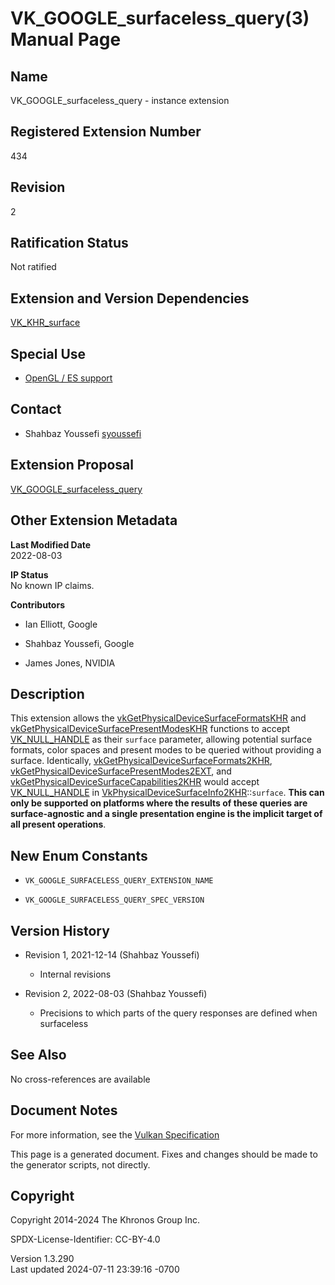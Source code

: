 # VK_GOOGLE_surfaceless_query(3) Manual Page

## Name

VK_GOOGLE_surfaceless_query - instance extension



## <a href="#_registered_extension_number" class="anchor"></a>Registered Extension Number

434

## <a href="#_revision" class="anchor"></a>Revision

2

## <a href="#_ratification_status" class="anchor"></a>Ratification Status

Not ratified

## <a href="#_extension_and_version_dependencies" class="anchor"></a>Extension and Version Dependencies

[VK_KHR_surface](https://registry.khronos.org/vulkan/specs/1.3-extensions/man/html/VK_KHR_surface.html)  

## <a href="#_special_use" class="anchor"></a>Special Use

- <a
  href="https://registry.khronos.org/vulkan/specs/1.3-extensions/html/vkspec.html#extendingvulkan-compatibility-specialuse"
  target="_blank" rel="noopener">OpenGL / ES support</a>

## <a href="#_contact" class="anchor"></a>Contact

- Shahbaz Youssefi <a
  href="https://github.com/KhronosGroup/Vulkan-Docs/issues/new?body=%5BVK_GOOGLE_surfaceless_query%5D%20@syoussefi%0A*Here%20describe%20the%20issue%20or%20question%20you%20have%20about%20the%20VK_GOOGLE_surfaceless_query%20extension*"
  target="_blank" rel="nofollow noopener"><em></em>syoussefi</a>

## <a href="#_extension_proposal" class="anchor"></a>Extension Proposal

[VK_GOOGLE_surfaceless_query](https://github.com/KhronosGroup/Vulkan-Docs/tree/main/proposals/VK_GOOGLE_surfaceless_query.adoc)

## <a href="#_other_extension_metadata" class="anchor"></a>Other Extension Metadata

**Last Modified Date**  
2022-08-03

**IP Status**  
No known IP claims.

**Contributors**  
- Ian Elliott, Google

- Shahbaz Youssefi, Google

- James Jones, NVIDIA

## <a href="#_description" class="anchor"></a>Description

This extension allows the
[vkGetPhysicalDeviceSurfaceFormatsKHR](https://registry.khronos.org/vulkan/specs/1.3-extensions/man/html/vkGetPhysicalDeviceSurfaceFormatsKHR.html)
and
[vkGetPhysicalDeviceSurfacePresentModesKHR](https://registry.khronos.org/vulkan/specs/1.3-extensions/man/html/vkGetPhysicalDeviceSurfacePresentModesKHR.html)
functions to accept [VK_NULL_HANDLE](https://registry.khronos.org/vulkan/specs/1.3-extensions/man/html/VK_NULL_HANDLE.html) as their
`surface` parameter, allowing potential surface formats, color spaces
and present modes to be queried without providing a surface.
Identically,
[vkGetPhysicalDeviceSurfaceFormats2KHR](https://registry.khronos.org/vulkan/specs/1.3-extensions/man/html/vkGetPhysicalDeviceSurfaceFormats2KHR.html),
[vkGetPhysicalDeviceSurfacePresentModes2EXT](https://registry.khronos.org/vulkan/specs/1.3-extensions/man/html/vkGetPhysicalDeviceSurfacePresentModes2EXT.html),
and
[vkGetPhysicalDeviceSurfaceCapabilities2KHR](https://registry.khronos.org/vulkan/specs/1.3-extensions/man/html/vkGetPhysicalDeviceSurfaceCapabilities2KHR.html)
would accept [VK_NULL_HANDLE](https://registry.khronos.org/vulkan/specs/1.3-extensions/man/html/VK_NULL_HANDLE.html) in
[VkPhysicalDeviceSurfaceInfo2KHR](https://registry.khronos.org/vulkan/specs/1.3-extensions/man/html/VkPhysicalDeviceSurfaceInfo2KHR.html)::`surface`.
**This can only be supported on platforms where the results of these
queries are surface-agnostic and a single presentation engine is the
implicit target of all present operations**.

## <a href="#_new_enum_constants" class="anchor"></a>New Enum Constants

- `VK_GOOGLE_SURFACELESS_QUERY_EXTENSION_NAME`

- `VK_GOOGLE_SURFACELESS_QUERY_SPEC_VERSION`

## <a href="#_version_history" class="anchor"></a>Version History

- Revision 1, 2021-12-14 (Shahbaz Youssefi)

  - Internal revisions

- Revision 2, 2022-08-03 (Shahbaz Youssefi)

  - Precisions to which parts of the query responses are defined when
    surfaceless

## <a href="#_see_also" class="anchor"></a>See Also

No cross-references are available

## <a href="#_document_notes" class="anchor"></a>Document Notes

For more information, see the <a
href="https://registry.khronos.org/vulkan/specs/1.3-extensions/html/vkspec.html#VK_GOOGLE_surfaceless_query"
target="_blank" rel="noopener">Vulkan Specification</a>

This page is a generated document. Fixes and changes should be made to
the generator scripts, not directly.

## <a href="#_copyright" class="anchor"></a>Copyright

Copyright 2014-2024 The Khronos Group Inc.

SPDX-License-Identifier: CC-BY-4.0

Version 1.3.290  
Last updated 2024-07-11 23:39:16 -0700
